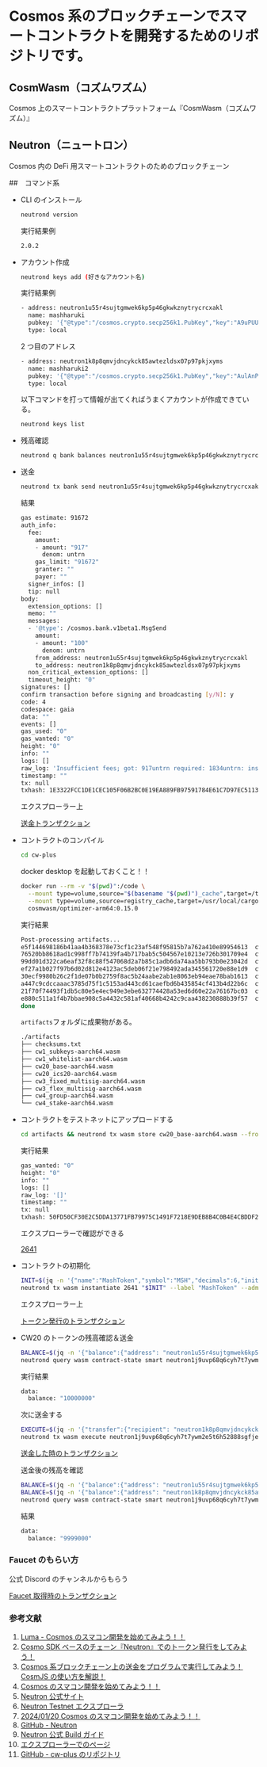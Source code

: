 # Cosmos 系のブロックチェーンでスマートコントラクトを開発するためのリポジトリです。

## CosmWasm（コズムワズム）

Cosmos 上のスマートコントラクトプラットフォーム『CosmWasm（コズムワズム）』

## Neutron（ニュートロン）

Cosmos 内の DeFi 用スマートコントラクトのためのブロックチェーン

##　コマンド系

- CLI のインストール

  ```bash
  neutrond version
  ```

  実行結果例

  ```bash
  2.0.2
  ```

- アカウント作成

  ```bash
  neutrond keys add (好きなアカウント名)
  ```

  実行結果例

  ```bash
  - address: neutron1u55r4sujtgmwek6kp5p46gkwkznytrycrcxakl
    name: mashharuki
    pubkey: '{"@type":"/cosmos.crypto.secp256k1.PubKey","key":"A9uPUUzCEHM8gSuoEXZJxVg9jI9s3CZR+tJuvBdSACst"}'
    type: local
  ```

  2 つ目のアドレス

  ```bash
  - address: neutron1k8p8qmvjdncykck85awtezldsx07p97pkjxyms
    name: mashharuki2
    pubkey: '{"@type":"/cosmos.crypto.secp256k1.PubKey","key":"AulAnPCI21GQhNIgK/iD7rNEYPxkfK/JagykzSBW4+LP"}'
    type: local
  ```

  以下コマンドを打って情報が出てくればうまくアカウントが作成できている。

  ```bash
  neutrond keys list
  ```

- 残高確認

  ```bash
  neutrond q bank balances neutron1u55r4sujtgmwek6kp5p46gkwkznytrycrcxakl --node https://rpc-t.neutron.nodestake.top:443 --chain-id pion-1
  ```

- 送金

  ```bash
  neutrond tx bank send neutron1u55r4sujtgmwek6kp5p46gkwkznytrycrcxakl neutron1k8p8qmvjdncykck85awtezldsx07p97pkjxyms 100untrn --node https://rpc-t.neutron.nodestake.top:443 --chain-id pion-1 --gas-prices 0.01untrn --gas auto --gas-adjustment 1.3
  ```

  結果

  ```bash
  gas estimate: 91672
  auth_info:
    fee:
      amount:
      - amount: "917"
        denom: untrn
      gas_limit: "91672"
      granter: ""
      payer: ""
    signer_infos: []
    tip: null
  body:
    extension_options: []
    memo: ""
    messages:
    - '@type': /cosmos.bank.v1beta1.MsgSend
      amount:
      - amount: "100"
        denom: untrn
      from_address: neutron1u55r4sujtgmwek6kp5p46gkwkznytrycrcxakl
      to_address: neutron1k8p8qmvjdncykck85awtezldsx07p97pkjxyms
    non_critical_extension_options: []
    timeout_height: "0"
  signatures: []
  confirm transaction before signing and broadcasting [y/N]: y
  code: 4
  codespace: gaia
  data: ""
  events: []
  gas_used: "0"
  gas_wanted: "0"
  height: "0"
  info: ""
  logs: []
  raw_log: 'Insufficient fees; got: 917untrn required: 1834untrn: insufficient fee'
  timestamp: ""
  tx: null
  txhash: 1E3322FCC1DE1CEC105F06B2BC0E19EA889FB97591784E61C7D97EC5113EE9E9
  ```

  エクスプローラー上

  [送金トランザクション](https://neutron.celat.one/pion-1/txs/CC24FB37660BA408B6448314E054C9DC26B908262ED224CFC3B045500A3F8684)

- コントラクトのコンパイル

  ```bash
  cd cw-plus
  ```

  docker desktop を起動しておくこと！！

  ```bash
  docker run --rm -v "$(pwd)":/code \
    --mount type=volume,source="$(basename "$(pwd)")_cache",target=/target \
    --mount type=volume,source=registry_cache,target=/usr/local/cargo/registry \
    cosmwasm/optimizer-arm64:0.15.0
  ```

  実行結果

  ```bash
  Post-processing artifacts...
  e5f144698186b41aa4b368378e73cf1c23af548f95815b7a762a410e89954613  cw1_subkeys-aarch64.wasm
  76520bb8618ad1c998ff7b74139fa4b717bab5c504567e10213e726b301709e4  cw1_whitelist-aarch64.wasm
  99dd01d322ca6eaf32f8c88f547068d2a7b85c1adb6da74aa5bb793b0e23042d  cw20_base-aarch64.wasm
  ef27a1b027f97b6d02d812e4123ac5deb06f21e798492ada345561720e88e1d9  cw20_ics20-aarch64.wasm
  30ecf9980b26c2f1de07b0b2759f8ac5b24aabe2ab1e8063eb94eae78bab1613  cw3_fixed_multisig-aarch64.wasm
  a447c9cdccaaac3785d75f1c5153ad443cd61caefbd6b435854cf413b4d22b6c  cw3_flex_multisig-aarch64.wasm
  21f70f74493f1db5c80e5e4ec949e3ebe632774428a53ed6d60e22a76167bc03  cw4_group-aarch64.wasm
  e880c511a1f4b7bbae908c5a4432c581af40668b4242c9caa438230888b39f57  cw4_stake-aarch64.wasm
  done
  ```

  `artifacts`フォルダに成果物がある。

  ```bash
  ./artifacts
  ├── checksums.txt
  ├── cw1_subkeys-aarch64.wasm
  ├── cw1_whitelist-aarch64.wasm
  ├── cw20_base-aarch64.wasm
  ├── cw20_ics20-aarch64.wasm
  ├── cw3_fixed_multisig-aarch64.wasm
  ├── cw3_flex_multisig-aarch64.wasm
  ├── cw4_group-aarch64.wasm
  └── cw4_stake-aarch64.wasm
  ```

- コントラクトをテストネットにアップロードする

  ```bash
  cd artifacts && neutrond tx wasm store cw20_base-aarch64.wasm --from neutron1u55r4sujtgmwek6kp5p46gkwkznytrycrcxakl --node https://rpc-t.neutron.nodestake.top:443 --chain-id pion-1 --gas-prices 0.1untrn --gas auto --gas-adjustment 2.0
  ```

  実行結果

  ```bash
  gas_wanted: "0"
  height: "0"
  info: ""
  logs: []
  raw_log: '[]'
  timestamp: ""
  tx: null
  txhash: 50FD50CF30E2C5DDA13771FB79975C1491F7218E9DEB8B4C0B4E4CBDDF213C95
  ```

  エクスプローラーで確認ができる

  [2641](https://neutron.celat.one/pion-1/codes/2641/info)

- コントラクトの初期化

  ```bash
  INIT=$(jq -n '{"name":"MashToken","symbol":"MSH","decimals":6,"initial_balances":[{address:"neutron1u55r4sujtgmwek6kp5p46gkwkznytrycrcxakl",amount:"10000000"}]}')
  neutrond tx wasm instantiate 2641 "$INIT" --label "MashToken" --admin neutron1u55r4sujtgmwek6kp5p46gkwkznytrycrcxakl --from neutron1u55r4sujtgmwek6kp5p46gkwkznytrycrcxakl --node https://rpc-t.neutron.nodestake.top:443 --chain-id pion-1 --gas-prices 0.1untrn --gas auto --gas-adjustment 2.0
  ```

  エクスプローラー上

  [トークン発行のトランザクション](https://neutron.celat.one/pion-1/txs/A74AE8F7CCA7B92E733672C3C6473A2353FFAEE92F7ABE3A1201994E4D798815)

- CW20 のトークンの残高確認＆送金

  ```bash
  BALANCE=$(jq -n '{"balance":{"address": "neutron1u55r4sujtgmwek6kp5p46gkwkznytrycrcxakl"}}')
  neutrond query wasm contract-state smart neutron1j9uvp68q6cyh7t7ywm2e5t6h52888sgfjeut84xhu8xvv8epx7tsmxc0lk "$BALANCE" --node https://rpc-t.neutron.nodestake.top:443 --chain-id pion-1
  ```

  実行結果

  ```bash
  data:
    balance: "10000000"
  ```

  次に送金する

  ```bash
  EXECUTE=$(jq -n '{"transfer":{"recipient": "neutron1k8p8qmvjdncykck85awtezldsx07p97pkjxyms", "amount": "1000"}}')
  neutrond tx wasm execute neutron1j9uvp68q6cyh7t7ywm2e5t6h52888sgfjeut84xhu8xvv8epx7tsmxc0lk "$EXECUTE" --from neutron1u55r4sujtgmwek6kp5p46gkwkznytrycrcxakl --node https://rpc-t.neutron.nodestake.top:443 --chain-id pion-1 --gas-prices 0.1untrn --gas auto --gas-adjustment 2.0
  ```

  [送金した時のトランザクション](https://neutron.celat.one/pion-1/txs/FFB13F97E89EA16FCBDF14FC7C459103C78FE18C685EB1F6F69ED06C5E9421A4)

  送金後の残高を確認

  ```bash
  BALANCE=$(jq -n '{"balance":{"address": "neutron1u55r4sujtgmwek6kp5p46gkwkznytrycrcxakl"}}')
  BALANCE=$(jq -n '{"balance":{"address": "neutron1k8p8qmvjdncykck85awtezldsx07p97pkjxyms"}}')
  neutrond query wasm contract-state smart neutron1j9uvp68q6cyh7t7ywm2e5t6h52888sgfjeut84xhu8xvv8epx7tsmxc0lk "$BALANCE" --node https://rpc-t.neutron.nodestake.top:443 --chain-id pion-1
  ```

  結果

  ```bash
  data:
    balance: "9999000"
  ```

### Faucet のもらい方

公式 Discord のチャンネルからもらう

[Faucet 取得時のトランザクション](https://neutron.celat.one/pion-1/txs/B96563DE0C75CA7858EB2B1EF278A41FA23CACC9147B4E125495D5EAF7A3700D)

### 参考文献

1. [Luma - Cosmos のスマコン開発を始めてみよう！！](https://lu.ma/9rb5chbu)
2. [Cosmo SDK ベースのチェーン『Neutron』でのトークン発行をしてみよう！](https://lab.stir.network/neutron-token-mint/)
3. [​Cosmos 系ブロックチェーン上の送金をプログラムで実行してみよう！CosmJS の使い方を解説！](https://lab.stir.network/cosmjs-1/)
4. [Cosmos のスマコン開発を始めてみよう！！](https://docs.google.com/presentation/d/1W2NV09ARA4nD4PvXmpOKRe0e7sETsPBFke_PlDOxKio/edit?usp=sharing)
5. [​Neutron 公式サイト](​https://www.neutron.org/)
6. [​Neutron Testnet エクスプローラ](​https://testnet.mintscan.io/neutron-testnet)
7. [2024/01/20 Cosmos のスマコン開発を始めてみよう！！](https://cosmosjapan.notion.site/2024-01-20-Cosmos-910ed6d9d07d4f54aa881cb22f4ad120)
8. [GitHub - Neutron](https://github.com/neutron-org/neutron/tree/303d764b57d871749fcf7d59a67b5d3078779258)
9. [Neutron 公式 Build ガイド](https://docs.neutron.org/neutron/build-and-run/neutron-build)
10. [エクスプローラーでのページ](https://neutron.celat.one/pion-1/accounts/neutron1u55r4sujtgmwek6kp5p46gkwkznytrycrcxakl/overview)
11. [GitHub - cw-plus のリポジトリ](https://github.com/CosmWasm/cw-plus)
